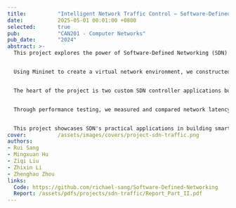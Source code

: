 ```yaml
---
title:          "Intelligent Network Traffic Control – Software-Defined Networking"
date:           2025-05-01 00:01:00 +0800
selected:       true
pub:            "CAN201 - Computer Networks"
pub_date:       "2024"
abstract: >-
  This project explores the power of Software-Defined Networking (SDN) by building an intelligent traffic control system that can dynamically redirect network flows. In modern cloud infrastructure and data centers, the ability to programmatically control how data travels through networks is crucial for optimizing performance, balancing loads, and ensuring service reliability.


  Using Mininet to create a virtual network environment, we constructed a realistic topology with a client, two servers, and an SDN-enabled switch. This setup simulates real-world scenarios where multiple servers handle user requests and traffic needs intelligent routing decisions.


  The heart of the project is two custom SDN controller applications built with the Ryu framework. The first implements standard forwarding where traffic flows directly to its intended destination. The second demonstrates intelligent redirection, where the controller can transparently route traffic to an alternative server based on programmable logic—useful for scenarios like load balancing when one server becomes overloaded, or failover when a primary server goes down.


  Through performance testing, we measured and compared network latency under both modes, revealing the tradeoffs between direct routing and intelligent redirection. The results provide insights into how SDN can optimize network performance while maintaining the flexibility to adapt to changing conditions.


  This project showcases SDN's practical applications in building smarter, more adaptable networks. Beyond the technical implementation, it demonstrates understanding of how network architecture decisions impact user experience and system reliability—knowledge directly applicable to designing modern cloud services and distributed systems.
cover:          /assets/images/covers/project-sdn-traffic.png
authors:
- Rui Sang
- Mingxuan Hu
- Ziqi Liu
- Zhixin Li
- Zhenghao Zhou
links:
  Code: https://github.com/richael-sang/Software-Defined-Networking
  Report: /assets/pdfs/projects/sdn-traffic/Report_Part_II.pdf
---
```



